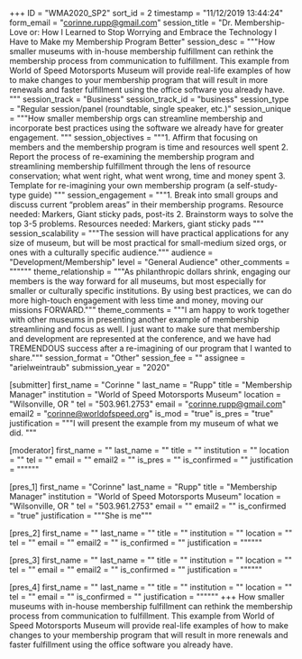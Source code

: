 +++
ID = "WMA2020_SP2"
sort_id = 2
timestamp = "11/12/2019 13:44:24"
form_email = "corinne.rupp@gmail.com"
session_title = "Dr. Membership-Love or: How I Learned to Stop Worrying and Embrace the Technology I Have to Make my Membership Program Better"
session_desc = """How smaller museums with in-house membership fulfillment can rethink the membership process from communication to fulfillment. This example from World of Speed Motorsports Museum will provide real-life examples of how to make changes to your membership program that will result in more renewals and faster fulfillment using the office software you already have. """
session_track = "Business"
session_track_id = "business"
session_type = "Regular session/panel (roundtable, single speaker, etc.)"
session_unique = """How smaller membership orgs can streamline membership and incorporate best practices using the software we already have for greater engagement. """
session_objectives = """1.	Affirm that focusing on members and the membership program is time and resources well spent
2.	Report the process of re-examining the membership program and streamlining membership fulfillment through the lens of resource conservation; what went right, what went wrong, time and money spent
3.	Template for re-imagining your own membership program (a self-study-type guide)
"""
session_engagement = """1.	Break into small groups and discuss current “problem areas” in their membership programs. Resource needed: Markers, Giant sticky pads, post-its
2.	Brainstorm ways to solve the top 3-5 problems. Resources needed: Markers, giant sticky pads
"""
session_scalability = """The session will have practical applications for any size of museum, but will be most practical for small-medium sized orgs, or ones with a culturally specific audience."""
audience = "Development/Membership"
level = "General Audience"
other_comments = """"""
theme_relationship = """As philanthropic dollars shrink, engaging our members is the way forward for all museums, but most especially for smaller or culturally specific institutions. By using best practices, we can do more high-touch engagement with less time and money, moving our missions FORWARD."""
theme_comments = """I am happy to work together with other museums in presenting another example of membership streamlining and focus as well. I just want to make sure that membership and development are represented at the conference, and we have had TREMENDOUS success after a re-imagining of our program that I wanted to share."""
session_format = "Other"
session_fee = ""
assignee = "arielweintraub"
submission_year = "2020"

[submitter]
first_name = "Corinne "
last_name = "Rupp"
title = "Membership Manager"
institution = "World of Speed Motorsports Museum"
location = "Wilsonville, OR "
tel = "503.961.2753"
email = "corinne.rupp@gmail.com"
email2 = "corinne@worldofspeed.org"
is_mod = "true"
is_pres = "true"
justification = """I will present the example from my museum of what we did. """

[moderator]
first_name = ""
last_name = ""
title = ""
institution = ""
location = ""
tel = ""
email = ""
email2 = ""
is_pres = ""
is_confirmed = ""
justification = """"""

[pres_1]
first_name = "Corinne"
last_name = "Rupp"
title = "Membership Manager"
institution = "World of Speed Motorsports Museum"
location = "Wilsonville, OR "
tel = "503.961.2753"
email = ""
email2 = ""
is_confirmed = "true"
justification = """She is me"""

[pres_2]
first_name = ""
last_name = ""
title = ""
institution = ""
location = ""
tel = ""
email = ""
email2 = ""
is_confirmed = ""
justification = """"""

[pres_3]
first_name = ""
last_name = ""
title = ""
institution = ""
location = ""
tel = ""
email = ""
email2 = ""
is_confirmed = ""
justification = """"""

[pres_4]
first_name = ""
last_name = ""
title = ""
institution = ""
location = ""
tel = ""
email = ""
is_confirmed = ""
justification = """"""
+++
How smaller museums with in-house membership fulfillment can rethink the membership process from communication to fulfillment. This example from World of Speed Motorsports Museum will provide real-life examples of how to make changes to your membership program that will result in more renewals and faster fulfillment using the office software you already have. 